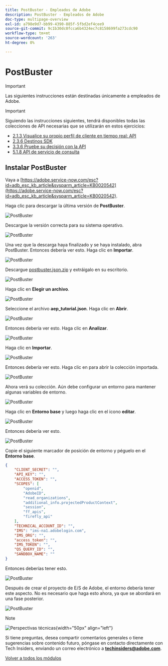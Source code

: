 ```yaml
---
title: PostBuster - Empleados de Adobe
description: PostBuster - Empleados de Adobe
doc-type: multipage-overview
exl-id: a798e9d7-bb99-4390-885f-5fbd2ef4cee9
source-git-commit: 9c1b30dc0fcca6b4324ec7c8158699fa273cdc90
workflow-type: tm+mt
source-wordcount: '263'
ht-degree: 0%

---
```


# PostBuster

>[!IMPORTANT]
>
>Las siguientes instrucciones están destinadas únicamente a empleados de Adobe.

>[!IMPORTANT]
>
>Siguiendo las instrucciones siguientes, tendrá disponibles todas las colecciones de API necesarias que se utilizarán en estos ejercicios:
>
>- [2.1.3 Visualice su propio perfil de cliente en tiempo real: API](./modules/rtcdp-b2c/module2.1/ex3.md)
>- [2.3.6 Destinos SDK](./modules/rtcdp-b2c/module2.3/ex6.md)
>- [3.3.6 Pruebe su decisión con la API](./modules/ajo-b2c/module3.3/ex6.md)
>- [5.1.8 API de servicio de consulta](./modules/datadistiller/module5.1/ex8.md)

## Instalar PostBuster

Vaya a [https://adobe.service-now.com/esc?id=adb_esc_kb_article&sysparm_article=KB0020542](https://adobe.service-now.com/esc?id=adb_esc_kb_article&sysparm_article=KB0020542).

Haga clic para descargar la última versión de **PostBuster**.

![PostBuster](./assets/images/pb1.png)

Descargue la versión correcta para su sistema operativo.

![PostBuster](./assets/images/pb2.png)

Una vez que la descarga haya finalizado y se haya instalado, abra PostBuster. Entonces debería ver esto. Haga clic en **Importar**.

![PostBuster](./assets/images/pb3.png)

Descargue [postbuster.json.zip](./assets/postman/postbuster.json.zip) y extráigalo en su escritorio.

![PostBuster](./assets/images/pbpb.png)

Haga clic en **Elegir un archivo**.

![PostBuster](./assets/images/pb4.png)

Seleccione el archivo **aep_tutorial.json**. Haga clic en **Abrir**.

![PostBuster](./assets/images/pb5.png)

Entonces debería ver esto. Haga clic en **Analizar**.

![PostBuster](./assets/images/pb6.png)

Haga clic en **Importar**.

![PostBuster](./assets/images/pb7.png)

Entonces debería ver esto. Haga clic en para abrir la colección importada.

![PostBuster](./assets/images/pb8.png)

Ahora verá su colección. Aún debe configurar un entorno para mantener algunas variables de entorno.

![PostBuster](./assets/images/pb9.png)

Haga clic en **Entorno base** y luego haga clic en el icono **editar**.

![PostBuster](./assets/images/pb10.png)

Entonces debería ver esto.

![PostBuster](./assets/images/pb11.png)

Copie el siguiente marcador de posición de entorno y péguelo en el **Entorno base**.

```json
{
	"CLIENT_SECRET": "",
	"API_KEY": "",
	"ACCESS_TOKEN": "",
	"SCOPES": [
		"openid",
		"AdobeID",
		"read_organizations",
		"additional_info.projectedProductContext",
		"session",
		"ff_apis",
		"firefly_api"
	],
	"TECHNICAL_ACCOUNT_ID": "",
	"IMS": "ims-na1.adobelogin.com",
	"IMS_ORG": "",
	"access_token": "",
	"IMS_TOKEN": "",
	"QS_QUERY_ID": "",
	"SANDBOX_NAME": ""
}
```

Entonces deberías tener esto.

![PostBuster](./assets/images/pb12.png)

Después de crear el proyecto de E/S de Adobe, el entorno debería tener este aspecto. No es necesario que haga esto ahora, ya que se abordará en una fase posterior.

![PostBuster](./assets/images/pb13.png)

>[!NOTE]
>
>![Perspectivas técnicas](./assets/images/techinsiders.png){width="50px" align="left"}
>
>Si tiene preguntas, desea compartir comentarios generales o tiene sugerencias sobre contenido futuro, póngase en contacto directamente con Tech Insiders, enviando un correo electrónico a **techinsiders@adobe.com**.

[Volver a todos los módulos](./overview.md)
